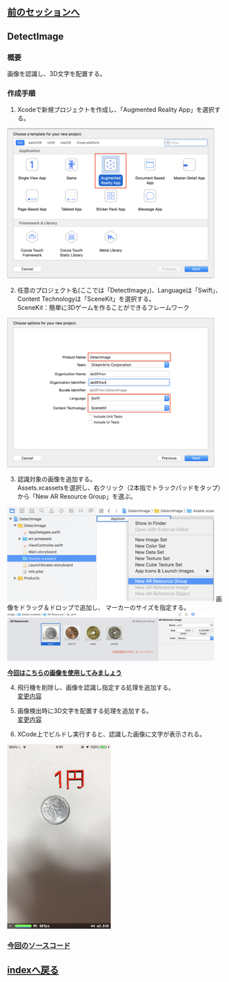 ## [前のセッションへ](../DetectHPlane)


## DetectImage
### 概要
画像を認識し、3D文字を配置する。
### 作成手順  

1. Xcodeで新規プロジェクトを作成し、「Augmented Reality App」を選択する。  
<img src="images/detect_image_select_ar.png" width="480"/>   

2. 任意のプロジェクト名(ここでは「DetectImage」)、Languageは「Swift」、Content Technologyは「SceneKit」を選択する。  
SceneKit：簡単に3Dゲームを作ることができるフレームワーク  
<img src="images/detect_image_select_swift_scene_kit.png" width="480"/>  

3. 認識対象の画像を追加する。  
Assets.xcassetsを選択し、右クリック（2本指でトラックパッドをタップ）から「New AR Resource Group」を選ぶ。
<img src="images/detect_image_add_resource_group.png" width="480"/>   
画像をドラッグ＆ドロップで追加し、 マーカーのサイズを指定する。 
<img src="images/detect_image_add_images.png" width="480"/>   

**[今回はこちらの画像を使用してみましょう](https://user-images.githubusercontent.com/23329399/53215533-76574000-3694-11e9-85fe-36ba695ea0ad.png)**

4. 飛行機を削除し、画像を認識し指定する処理を追加する。  
[変更内容](https://github.com/KantaiMishima/ARKit/commit/518822df211222c2846de0c66a99ced85e8a8124)

5. 画像検出時に3D文字を配置する処理を追加する。  
[変更内容](https://github.com/KantaiMishima/ARKit/commit/f68d684e7040f3821d5d5824ff39fefa1ea57ceb)

6. XCode上でビルドし実行すると、認識した画像に文字が表示される。  
<img src="images/detect_image_run.jpeg" width="240"/>   

### [今回のソースコード](https://raw.githubusercontent.com/KantaiMishima/ARKit/master/DetectImage/DetectImage/ViewController.swift)

## [indexへ戻る](../../../)
